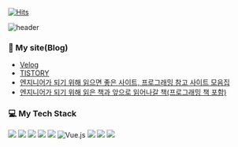 [![Hits](https://hits.seeyoufarm.com/api/count/incr/badge.svg?url=https%3A%2F%2Fgithub.com%2FKimJinsu66&count_bg=%2379C83D&title_bg=%23555555&icon=&icon_color=%23E7E7E7&title=hits&edge_flat=false)](https://hits.seeyoufarm.com)

![header](https://capsule-render.vercel.app/api?type=soft&color=DDFFE5&height=300&section=header&text=Hi%20My%20name%20is%20Jinsu%20Kim%20👋&fontSize=45)

### 📰 My site(Blog)

- [Velog](https://velog.io/@jinsu6688)
- [TISTORY](https://jinsukim66.tistory.com/)
- [엔지니어가 되기 위해 읽으면 좋은 사이트, 프로그래밍 참고 사이트 모음집](https://jinsukim66.tistory.com/399)
- [엔지니어가 되기 위해 읽은 책과 앞으로 읽어나갈 책(프로그래밍 책 포함)](https://jinsukim66.tistory.com/400)

### 💻 My Tech Stack

<img src="https://img.shields.io/badge/Ruby-CC342D?style=flat-square&logo=Ruby&logoColor=white"/></a>
<img src="https://img.shields.io/badge/Ruby_on_Rails-CC0000?style=flat-square&logo=ruby-on-rails&logoColor=white"/></a>
<img src="https://img.shields.io/badge/PostgreSQL-336791?style=flat-square&logo=PostgreSQL&logoColor=white"/></a>
<img src="https://img.shields.io/badge/Python-3766AB?style=flat-square&logo=Python&logoColor=white"/></a>
<img src="https://img.shields.io/badge/JavaScript-F7DF1E?style=flat-square&logo=JavaScript&logoColor=white"/></a>
<img alt="Vue.js" src="https://img.shields.io/badge/vuejs%20-%2335495e.svg?&style=flat-square&logo=vue.js&logoColor=%234FC08D"/>
<img src="https://img.shields.io/badge/HTML5-E34F26?style=flat-square&logo=HTML5&logoColor=white"/></a>
<img src="https://img.shields.io/badge/Java-007396?style=flat-square&logo=Java&logoColor=white"/></a>
<img src="https://img.shields.io/badge/MySQL-4479A1?style=flat-square&logo=MySQL&logoColor=white"/></a>

<!--
**KimJinsu66/KimJinsu66** is a ✨ _special_ ✨ repository because its `README.md` (this file) appears on your GitHub profile.

Here are some ideas to get you started:

- 🔭 I’m currently working on ...
- 🌱 I’m currently learning ...
- 👯 I’m looking to collaborate on ...
- 🤔 I’m looking for help with ...
- 💬 Ask me about ...
- 📫 How to reach me: ...
- 😄 Pronouns: ...
- ⚡ Fun fact: ...
-->
